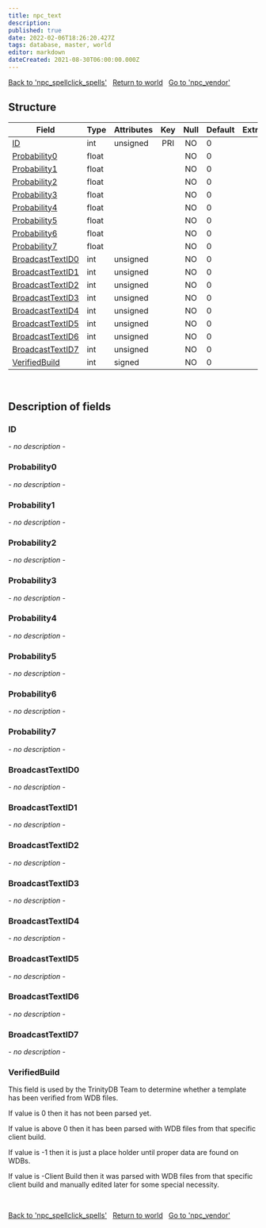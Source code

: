 ```yaml
---
title: npc_text
description: 
published: true
date: 2022-02-06T18:26:20.427Z
tags: database, master, world
editor: markdown
dateCreated: 2021-08-30T06:00:00.000Z
---
```


<a href="https://trinitycore.info/en/database/master/world/npc_spellclick_spells" class="mt-5 v-btn v-btn--depressed v-btn--flat v-btn--outlined theme--light v-size--default darkblue--text text--lighten-3"><span class="v-btn__content"><i aria-hidden="true" class="v-icon notranslate v-icon--left mdi mdi-arrow-left theme--light"></i><span>Back to 'npc_spellclick_spells'</span></span></a>&nbsp;&nbsp;&nbsp;<a href="https://trinitycore.info/en/database/master/world/home" class="mt-5 v-btn v-btn--depressed v-btn--flat v-btn--outlined theme--light v-size--default darkblue--text text--lighten-3"><span class="v-btn__content"><i aria-hidden="true" class="v-icon notranslate v-icon--left mdi mdi-home-outline theme--light"></i><span>Return to world</span></span></a>&nbsp;&nbsp;&nbsp;<a href="https://trinitycore.info/en/database/master/world/npc_vendor" class="mt-5 v-btn v-btn--depressed v-btn--flat v-btn--outlined theme--light v-size--default darkblue--text text--lighten-3"><span class="v-btn__content"><span>Go to 'npc_vendor'</span><i aria-hidden="true" class="v-icon notranslate v-icon--right mdi mdi-arrow-right theme--light"></i></span></a>

## Structure

| Field | Type | Attributes | Key | Null | Default | Extra | Comment | Source in sniff |
| --- | --- | --- | :---: | :---: | --- | --- | --- | --- |
| [ID](#id) | int | unsigned | PRI | NO | 0 |  |  | SMSG_QUERY_NPC_TEXT_RESPONSE |
| [Probability0](#probability0) | float |  |  | NO | 0 |  |  | SMSG_QUERY_NPC_TEXT_RESPONSE |
| [Probability1](#probability1) | float |  |  | NO | 0 |  |  | SMSG_QUERY_NPC_TEXT_RESPONSE |
| [Probability2](#probability2) | float |  |  | NO | 0 |  |  | SMSG_QUERY_NPC_TEXT_RESPONSE |
| [Probability3](#probability3) | float |  |  | NO | 0 |  |  | SMSG_QUERY_NPC_TEXT_RESPONSE |
| [Probability4](#probability4) | float |  |  | NO | 0 |  |  | SMSG_QUERY_NPC_TEXT_RESPONSE |
| [Probability5](#probability5) | float |  |  | NO | 0 |  |  | SMSG_QUERY_NPC_TEXT_RESPONSE |
| [Probability6](#probability6) | float |  |  | NO | 0 |  |  | SMSG_QUERY_NPC_TEXT_RESPONSE |
| [Probability7](#probability7) | float |  |  | NO | 0 |  |  | SMSG_QUERY_NPC_TEXT_RESPONSE |
| [BroadcastTextID0](#broadcasttextid0) | int | unsigned |  | NO | 0 |  |  | fetched from hotfixes db (via wpp) |
| [BroadcastTextID1](#broadcasttextid1) | int | unsigned |  | NO | 0 |  |  | fetched from hotfixes db (via wpp) |
| [BroadcastTextID2](#broadcasttextid2) | int | unsigned |  | NO | 0 |  |  | fetched from hotfixes db (via wpp) |
| [BroadcastTextID3](#broadcasttextid3) | int | unsigned |  | NO | 0 |  |  | fetched from hotfixes db (via wpp) |
| [BroadcastTextID4](#broadcasttextid4) | int | unsigned |  | NO | 0 |  |  | fetched from hotfixes db (via wpp) |
| [BroadcastTextID5](#broadcasttextid5) | int | unsigned |  | NO | 0 |  |  | fetched from hotfixes db (via wpp) |
| [BroadcastTextID6](#broadcasttextid6) | int | unsigned |  | NO | 0 |  |  | fetched from hotfixes db (via wpp) |
| [BroadcastTextID7](#broadcasttextid7) | int | unsigned |  | NO | 0 |  |  | fetched from hotfixes db (via wpp) |
| [VerifiedBuild](#verifiedbuild) | int | signed |  | NO | 0 |  |  | generated |
&nbsp;
## Description of fields

### ID
*- no description -*
&nbsp;

### Probability0
*- no description -*
&nbsp;

### Probability1
*- no description -*
&nbsp;

### Probability2
*- no description -*
&nbsp;

### Probability3
*- no description -*
&nbsp;

### Probability4
*- no description -*
&nbsp;

### Probability5
*- no description -*
&nbsp;

### Probability6
*- no description -*
&nbsp;

### Probability7
*- no description -*
&nbsp;

### BroadcastTextID0
*- no description -*
&nbsp;

### BroadcastTextID1
*- no description -*
&nbsp;

### BroadcastTextID2
*- no description -*
&nbsp;

### BroadcastTextID3
*- no description -*
&nbsp;

### BroadcastTextID4
*- no description -*
&nbsp;

### BroadcastTextID5
*- no description -*
&nbsp;

### BroadcastTextID6
*- no description -*
&nbsp;

### BroadcastTextID7
*- no description -*
&nbsp;

### VerifiedBuild
This field is used by the TrinityDB Team to determine whether a template has been verified from WDB files.

If value is 0 then it has not been parsed yet.

If value is above 0 then it has been parsed with WDB files from that specific client build.

If value is -1 then it is just a place holder until proper data are found on WDBs.

If value is -Client Build then it was parsed with WDB files from that specific client build and manually edited later for some special necessity.

&nbsp;

<a href="https://trinitycore.info/en/database/master/world/npc_spellclick_spells" class="mt-5 v-btn v-btn--depressed v-btn--flat v-btn--outlined theme--light v-size--default darkblue--text text--lighten-3"><span class="v-btn__content"><i aria-hidden="true" class="v-icon notranslate v-icon--left mdi mdi-arrow-left theme--light"></i><span>Back to 'npc_spellclick_spells'</span></span></a>&nbsp;&nbsp;&nbsp;<a href="https://trinitycore.info/en/database/master/world/home" class="mt-5 v-btn v-btn--depressed v-btn--flat v-btn--outlined theme--light v-size--default darkblue--text text--lighten-3"><span class="v-btn__content"><i aria-hidden="true" class="v-icon notranslate v-icon--left mdi mdi-home-outline theme--light"></i><span>Return to world</span></span></a>&nbsp;&nbsp;&nbsp;<a href="https://trinitycore.info/en/database/master/world/npc_vendor" class="mt-5 v-btn v-btn--depressed v-btn--flat v-btn--outlined theme--light v-size--default darkblue--text text--lighten-3"><span class="v-btn__content"><span>Go to 'npc_vendor'</span><i aria-hidden="true" class="v-icon notranslate v-icon--right mdi mdi-arrow-right theme--light"></i></span></a>


